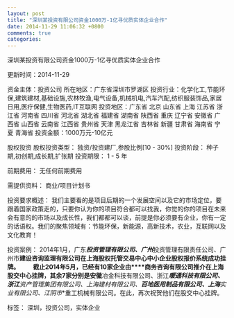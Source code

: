 ```yaml
---
layout: post
title: "深圳某投资有限公司资金1000万-1亿寻优质实体企业合作"
date: 2014-11-29 11:06:32 +0800
comments: true
categories: 
---
```

深圳某投资有限公司资金1000万-1亿寻优质实体企业合作



更新时间：2014-11-29

资金主体：投资公司
所在地区：广东省深圳市罗湖区
投资行业：化学化工,节能环保,建筑建材,基础设施,农林牧渔,电气设备,机械机电,汽车汽配,纺织服装饰品,家居日用,医疗保健,生物医药,IT互联网
投资地区：广东省 北京 山东省 上海 江苏省 浙江省 河南省 四川省 河北省 湖北省 福建省 湖南省 陕西省 重庆 辽宁省 安徽省 广西省 山西省 云南省 江西省 贵州省 天津 黑龙江省 吉林省 新疆 甘肃省 海南省 宁夏 青海省
投资金额：1000万元-10亿元

股权投资
股权投资类型：
                            独资/投资建厂,参股比例[10 - 30%] 
                                                                                投资阶段：
                            种子期,初创期,成长期,扩张期 
                                                                                                                                        投资期限：
                            1 - 5 年

前期费用：
无任何前期费用

需提供资料：
商业/项目计划书

投资要求概述：
我们主要看的是项目后期的一个发展空间以及它的市场定位，要跟着国家政策走的，只要你认为你的项目符合都可以找我，你觉的你的项目在未来会有意的的市场以及成长性，我们都都可以谈，前提是你必须要有企业，你有一定的话语权。我们的聚焦领域有：节能环保，新能源，高新技术，农业，互联网以及文化教育！

投资案例：
2014年1月，广东***投资管理有限公司、广州***投资管理有限责任公司、广州市**建设咨询监理有限公司在上海股权托管交易中心中小企业股权报价系统成功挂牌。
　　截止2014年5月，已经有10家企业由****商务咨询有限公司推介在上海股交中心挂牌，其余7家分别是安徽**冶金科技有限公司、浙江***暖通科技有限公司、浙江**资产管理集团有限公司、上海**建材有限公司、**百地医用制品有限公司、上海**实业有限公司、江阴市**重工机械有限公司。在此，再次祝贺他们在股交中心挂牌。

标签：
深圳，投资公司，实体企业

